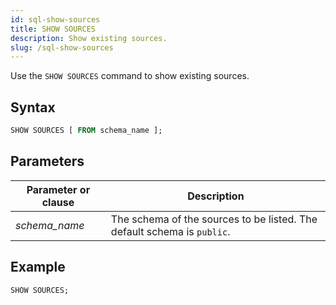 ```yaml
---
id: sql-show-sources
title: SHOW SOURCES
description: Show existing sources.
slug: /sql-show-sources
---
```

<head>
  <link rel="canonical" href="https://docs.risingwave.com/docs/current/sql-show-sources/" />
</head>

Use the `SHOW SOURCES` command to show existing sources.

## Syntax

```sql
SHOW SOURCES [ FROM schema_name ];
```



## Parameters
|Parameter or clause        | Description           |
|---------------------------|-----------------------|
|*schema_name*                   |The schema of the sources to be listed. The default schema is `public`.|


## Example

```sql
SHOW SOURCES;
```